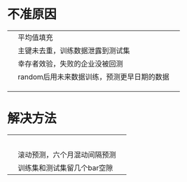 # 不准原因
|      |                                            |      |
| ---- | ------------------------------------------ | ---- |
|      | 平均值填充                                 |      |
|      | 主键未去重，训练数据泄露到测试集           |      |
|      | 幸存者效验，失败的企业没被回测             |      |
|      | random后用未来数据训练，预测更早日期的数据 |      |
|      |                                            |      |
|      |                                            |      |
|      |                                            |      |

# 解决方法

|      |                              |      |
| ---- | ---------------------------- | ---- |
|      |                              |      |
|      |                              |      |
|      |                              |      |
|      |                              |      |
|      |                              |      |
|      | 滚动预测，六个月混动间隔预测 |      |
|      | 训练集和测试集留几个bar空隙  |      |



